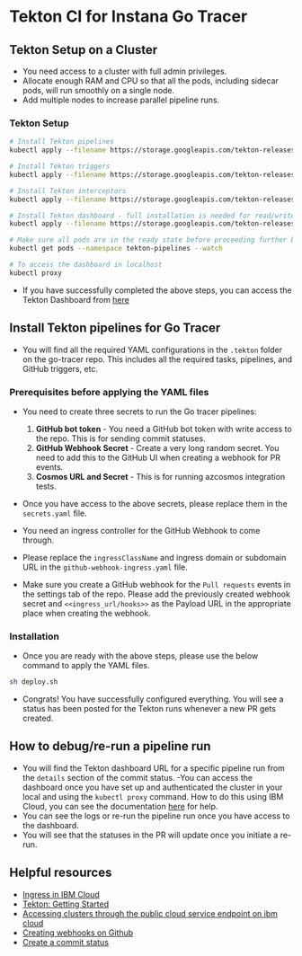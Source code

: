 # Tekton CI for Instana Go Tracer

## Tekton Setup on a Cluster

- You need access to a cluster with full admin privileges.
- Allocate enough RAM and CPU so that all the pods, including sidecar pods, will run smoothly on a single node.
- Add multiple nodes to increase parallel pipeline runs.

### Tekton Setup

```sh
# Install Tekton pipelines
kubectl apply --filename https://storage.googleapis.com/tekton-releases/pipeline/latest/release.yaml

# Install Tekton triggers
kubectl apply --filename https://storage.googleapis.com/tekton-releases/triggers/latest/release.yaml

# Install Tekton interceptors
kubectl apply --filename https://storage.googleapis.com/tekton-releases/triggers/latest/interceptors.yaml

# Install Tekton dashboard - full installation is needed for read/write capabilities. eg: to make changes in the pipeline, such as re-running a pipeline run or deleting a pipeline run. 
kubectl apply --filename https://storage.googleapis.com/tekton-releases/dashboard/latest/release-full.yaml

# Make sure all pods are in the ready state before proceeding further by issuing the following command.
kubectl get pods --namespace tekton-pipelines --watch

# To access the dashboard in localhost
kubectl proxy
```

- If you have successfully completed the above steps, you can access the Tekton Dashboard from [here](http://localhost:8001/api/v1/namespaces/tekton-pipelines/services/tekton-dashboard:http/proxy/)


## Install Tekton pipelines for Go Tracer
- You will find all the required YAML configurations in the `.tekton` folder on the go-tracer repo. This includes all the required tasks, pipelines, and GitHub triggers, etc.

### Prerequisites before applying the YAML files

- You need to create three secrets to run the Go tracer pipelines:
    1. **GitHub bot token** - You need a GitHub bot token with write access to the repo. This is for sending commit statuses.
    2. **GitHub Webhook Secret** - Create a very long random secret. You need to add this to the GitHub UI when creating a webhook for PR events.
    3. **Cosmos URL and Secret** - This is for running azcosmos integration tests.

- Once you have access to the above secrets, please replace them in the `secrets.yaml` file.
- You need an ingress controller for the GitHub Webhook to come through.
- Please replace the `ingressClassName` and ingress domain or subdomain URL in the `github-webhook-ingress.yaml` file.
- Make sure you create a GitHub webhook for the `Pull requests` events in the settings tab of the repo. Please add the previously created webhook secret and `<<ingress_url/hooks>>` as the Payload URL in the appropriate place when creating the webhook.

### Installation
- Once you are ready with the above steps, please use the below command to apply the YAML files.
```sh
sh deploy.sh
```
- Congrats! You have successfully configured everything. You will see a status has been posted for the Tekton runs whenever a new PR gets created.

## How to debug/re-run a pipeline run

- You will find the Tekton dashboard URL for a specific pipeline run from the `details` section of the commit status.
-You can access the dashboard once you have set up and authenticated the cluster in your local and using the `kubectl proxy` command.  How to do this using IBM Cloud, you can see the documentation [here](https://cloud.ibm.com/docs/containers?topic=containers-access_cluster#access_public_se) for help.
- You can see the logs or re-run the pipeline run once you have access to the dashboard.
- You will see that the statuses in the PR will update once you initiate a re-run.

## Helpful resources
- [Ingress in IBM Cloud](https://cloud.ibm.com/docs/containers?topic=containers-managed-ingress-about)
- [Tekton: Getting Started](https://tekton.dev/docs/getting-started/)
- [Accessing clusters through the public cloud service endpoint on ibm cloud](https://cloud.ibm.com/docs/containers?topic=containers-access_cluster#access_public_se)
- [Creating webhooks on Github](https://docs.github.com/en/webhooks/using-webhooks/creating-webhooks)
- [Create a commit status](https://docs.github.com/en/rest/commits/statuses?apiVersion=2022-11-28#create-a-commit-status)
